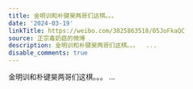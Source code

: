 ```yaml
---
title: 金明训和朴键昊两哥们这棋。。。
date: '2024-03-19'
linkTitle: https://weibo.com/3825863518/O5JoFkaQC
source: 正宗毒奶菇的微博
description: 金明训和朴键昊两哥们这棋。。。  ...
disable_comments: true
---
```

金明训和朴键昊两哥们这棋。。。  ...